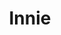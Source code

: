 ---
title: Innie
crosslinks:
- livven
- u_imguralbumbot
- anniespantiesxx
- Usedpanties1992
- facedownassup
- youtubefactsbot
- MariaRyabushkina
- BreakingTheSeal
- rearpussy
- myult1mateischarging
- Houseporn
- pussy
- ass
- Ellie_Silk
- modnews
- braceface
- OpeningPussy
- gape
- whynotasource
- SexyNap
---
